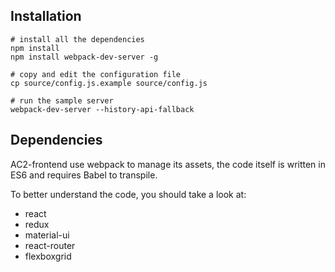 ## Installation

```
# install all the dependencies
npm install
npm install webpack-dev-server -g

# copy and edit the configuration file
cp source/config.js.example source/config.js

# run the sample server
webpack-dev-server --history-api-fallback

```

## Dependencies

AC2-frontend use webpack to manage its assets, the code itself is written in ES6 and requires Babel to transpile.

To better understand the code, you should take a look at:

* react
* redux
* material-ui
* react-router
* flexboxgrid
